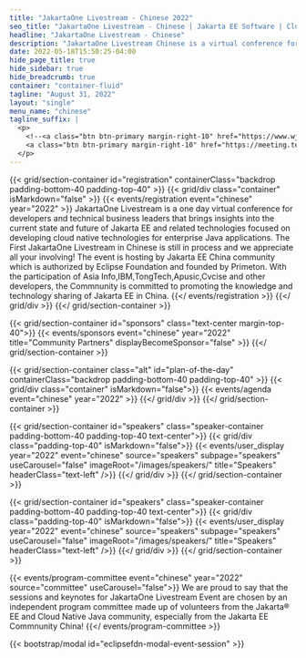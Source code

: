 ```yaml
---
title: "JakartaOne Livestream - Chinese 2022"
seo_title: "JakartaOne Livestream - Chinese | Jakarta EE Software | Cloud Native"
headline: "JakartaOne Livestream - Chinese"
description: "JakartaOne Livestream Chinese is a virtual conference for developers and technical business leaders that brings insights into the current state and future of Jakarta™ EE and related technologies focused on developing cloud native Java applications. This is the first edition of the event entirely in Chinese"
date: 2022-05-18T15:50:25-04:00
hide_page_title: true
hide_sidebar: true
hide_breadcrumb: true
container: "container-fluid"
tagline: "August 31, 2022"
layout: "single"
menu_name: "chinese"
tagline_suffix: |
  <p>
    <!--<a class="btn btn-primary margin-right-10" href="https://www.wjx.top/vm/YBwxgmC.aspx">Call For Papers</a>-->
    <a class="btn btn-primary margin-right-10" href="https://meeting.tencent.com/dw/5U7mti09N1FF?ch=XbeaPp7zc4XU4">Register</a>
  </p>
---
```


{{< grid/section-container id="registration" containerClass="backdrop padding-bottom-40 padding-top-40" >}}
{{< grid/div class="container" isMarkdown="false" >}}
{{< events/registration event="chinese" year="2022" >}}
JakartaOne Livestream is a one day virtual conference for developers and technical business leaders that brings insights into the current state and future of Jakarta EE and related technologies focused on developing cloud native technologies for enterprise Java applications.
The First JakartaOne Livestream in Chinese is still in process and we appreciate all your involving!
The event is hosting by Jakarta EE China community which is authorized by Eclipse Foundation and founded by Primeton.
With the participation of Asia Info,IBM,TongTech,Apusic,Cvcise and other developers, the Commnunity is committed to promoting the knowledge and technology sharing of Jakarta EE in China.
{{</ events/registration >}}
{{</ grid/div >}}
{{</ grid/section-container >}}

{{< grid/section-container id="sponsors" class="text-center margin-top-40">}}
  {{< events/sponsors event="chinese" year="2022" title="Community Partners" displayBecomeSponsor="false" >}}
{{</ grid/section-container >}}

<!-- Add agenda -->
{{< grid/section-container class="alt" id="plan-of-the-day" containerClass="backdrop padding-bottom-40 padding-top-40" >}}
  {{< grid/div class="container" isMarkdown="false">}}
    {{< events/agenda event="chinese" year="2022" >}}
  {{</ grid/div >}}
{{</ grid/section-container >}}

<!-- Add speakers section -->
{{< grid/section-container id="speakers" class="speaker-container padding-bottom-40 padding-top-40 text-center">}}
  {{< grid/div class="padding-top-40" isMarkdown="false">}}
    {{< events/user_display year="2022" event="chinese" source="speakers" subpage="speakers" useCarousel="false" imageRoot="/images/speakers/" title="Speakers" headerClass="text-left" />}}
  {{</ grid/div >}}
{{</ grid/section-container >}}

<!-- Add speakers section -->
{{< grid/section-container id="speakers" class="speaker-container padding-bottom-40 padding-top-40 text-center">}}
  {{< grid/div class="padding-top-40" isMarkdown="false">}}
    {{< events/user_display year="2022" event="chinese" source="speakers" subpage="speakers" useCarousel="false" imageRoot="/images/speakers/" title="Speakers" headerClass="text-left" />}}
  {{</ grid/div >}}
{{</ grid/section-container >}}

<!-- Add user carousel for committee -->
{{< events/program-committee event="chinese" year="2022"  source="committee" useCarousel="false">}}
We are proud to say that the sessions and keynotes for JakartaOne Livestream Event are chosen by an independent program committee made up of volunteers from the Jakarta&reg; EE and Cloud Native Java community, especially from the Jakarta EE Commnunity China!
{{</ events/program-committee >}}
<!-- Add modal for use w/ agenda -->
{{< bootstrap/modal id="eclipsefdn-modal-event-session" >}}
